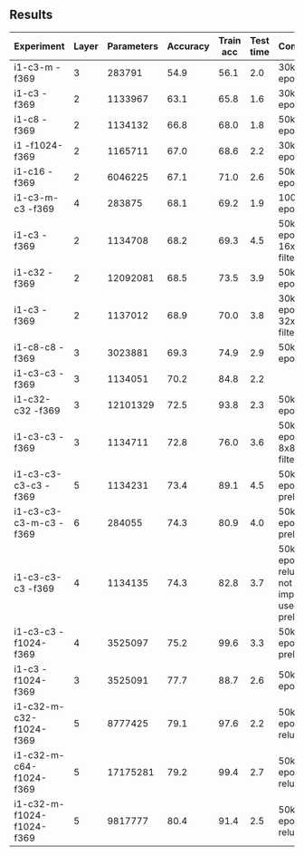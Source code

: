 ## Results

| Experiment              | Layer | Parameters | Accuracy | Train acc | Test time | Comment
| ----------------------- | ----- | ---------- | -------- | --------- | --------- | -------
| i1-c3-m           -f369 |     3 |   283791   | 54.9     | 56.1      | 2.0       | 30k epochs
| i1-c3             -f369 |     2 |  1133967   | 63.1     | 65.8      | 1.6       | 30k epochs
| i1-c8             -f369 |     2 |  1134132   | 66.8     | 68.0      | 1.8       | 50k epochs
| i1          -f1024-f369 |     2 |  1165711   | 67.0     | 68.6      | 2.2       | 30k epochs
| i1-c16            -f369 |     2 |  6046225   | 67.1     | 71.0      | 2.6       | 50k epochs
| i1-c3-m-c3        -f369 |     4 |   283875   | 68.1     | 69.2      | 1.9       |100k epochs
| i1-c3             -f369 |     2 |  1134708   | 68.2     | 69.3      | 4.5       | 50k epochs - 16x16 filters
| i1-c32            -f369 |     2 | 12092081   | 68.5     | 73.5      | 3.9       | 50k epochs
| i1-c3             -f369 |     2 |  1137012   | 68.9     | 70.0      | 3.8       | 30k epochs - 32x32 filters
| i1-c8-c8          -f369 |     3 |  3023881   | 69.3     | 74.9      | 2.9       | 50k epochs
| i1-c3-c3          -f369 |     3 |  1134051   | 70.2     | 84.8      | 2.2       |
| i1-c32-c32        -f369 |     3 | 12101329   | 72.5     | 93.8      | 2.3       | 50k epochs
| i1-c3-c3          -f369 |     3 |  1134711   | 72.8     | 76.0      | 3.6       | 50k epochs - 8x8 filters
| i1-c3-c3-c3-c3    -f369 |     5 |  1134231   | 73.4     | 89.1      | 4.5       | 50k epochs; prelu
| i1-c3-c3-c3-m-c3  -f369 |     6 |   284055   | 74.3     | 80.9      | 4.0       | 50k epochs; prelu
| i1-c3-c3-c3       -f369 |     4 |  1134135   | 74.3     | 82.8      | 3.7       | 50k epochs - relu did not improve; used prelu
| i1-c3-c3    -f1024-f369 |     4 |  3525097   | 75.2     | 99.6      | 3.3       | 50k epochs, prelu
| i1-c3       -f1024-f369 |     3 |  3525091   | 77.7     | 88.7      | 2.6       | 50k epochs
| i1-c32-m-c32-f1024-f369 |     5 |  8777425   | 79.1     | 97.6      | 2.2       | 50k epochs, relu
| i1-c32-m-c64-f1024-f369 |     5 | 17175281   | 79.2     | 99.4      | 2.7       | 50k epochs, relu
| i1-c32-m-f1024-f1024-f369 |     5 |  9817777   | 80.4     | 91.4      | 2.5       | 50k epochs, relu